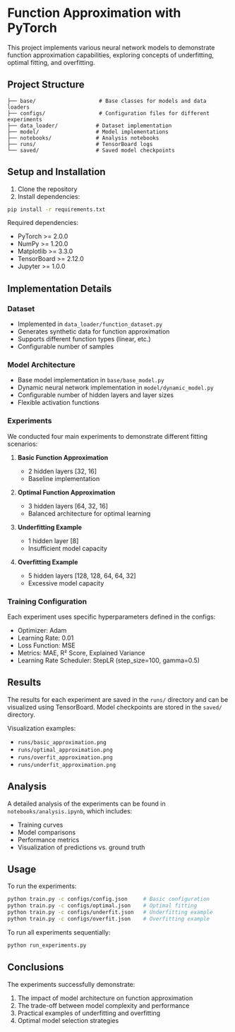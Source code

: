 # Function Approximation with PyTorch

This project implements various neural network models to demonstrate function approximation capabilities, exploring concepts of underfitting, optimal fitting, and overfitting.

## Project Structure

```
├── base/                    # Base classes for models and data loaders
├── configs/                 # Configuration files for different experiments
├── data_loader/            # Dataset implementation
├── model/                  # Model implementations
├── notebooks/              # Analysis notebooks
├── runs/                   # TensorBoard logs
└── saved/                  # Saved model checkpoints
```

## Setup and Installation

1. Clone the repository
2. Install dependencies:
```bash
pip install -r requirements.txt
```

Required dependencies:
- PyTorch >= 2.0.0
- NumPy >= 1.20.0
- Matplotlib >= 3.3.0
- TensorBoard >= 2.12.0
- Jupyter >= 1.0.0

## Implementation Details

### Dataset
- Implemented in `data_loader/function_dataset.py`
- Generates synthetic data for function approximation
- Supports different function types (linear, etc.)
- Configurable number of samples

### Model Architecture
- Base model implementation in `base/base_model.py`
- Dynamic neural network implementation in `model/dynamic_model.py`
- Configurable number of hidden layers and layer sizes
- Flexible activation functions

### Experiments

We conducted four main experiments to demonstrate different fitting scenarios:

1. **Basic Function Approximation**
   - 2 hidden layers [32, 16]
   - Baseline implementation

2. **Optimal Function Approximation**
   - 3 hidden layers [64, 32, 16]
   - Balanced architecture for optimal learning

3. **Underfitting Example**
   - 1 hidden layer [8]
   - Insufficient model capacity

4. **Overfitting Example**
   - 5 hidden layers [128, 128, 64, 64, 32]
   - Excessive model capacity

### Training Configuration

Each experiment uses specific hyperparameters defined in the configs:

- Optimizer: Adam
- Learning Rate: 0.01
- Loss Function: MSE
- Metrics: MAE, R² Score, Explained Variance
- Learning Rate Scheduler: StepLR (step_size=100, gamma=0.5)

## Results

The results for each experiment are saved in the `runs/` directory and can be visualized using TensorBoard. Model checkpoints are stored in the `saved/` directory.

Visualization examples:
- `runs/basic_approximation.png`
- `runs/optimal_approximation.png`
- `runs/overfit_approximation.png`
- `runs/underfit_approximation.png`

## Analysis

A detailed analysis of the experiments can be found in `notebooks/analysis.ipynb`, which includes:
- Training curves
- Model comparisons
- Performance metrics
- Visualization of predictions vs. ground truth

## Usage

To run the experiments:
```bash
python train.py -c configs/config.json     # Basic configuration
python train.py -c configs/optimal.json    # Optimal fitting
python train.py -c configs/underfit.json   # Underfitting example
python train.py -c configs/overfit.json    # Overfitting example
```

To run all experiments sequentially:
```bash
python run_experiments.py
```

## Conclusions

The experiments successfully demonstrate:
1. The impact of model architecture on function approximation
2. The trade-off between model complexity and performance
3. Practical examples of underfitting and overfitting
4. Optimal model selection strategies
